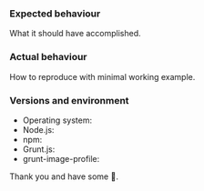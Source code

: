 ### Expected behaviour

What it should have accomplished.

### Actual behaviour

How to reproduce with minimal working example.

### Versions and environment

 * Operating system:
 * Node.js:
 * npm:
 * Grunt.js:
 * grunt-image-profile:

Thank you and have some :apple:.
